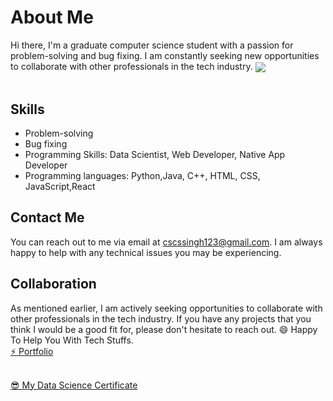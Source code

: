 # About Me

Hi there, I'm a graduate computer science student with a passion for problem-solving and bug fixing. I am constantly seeking new opportunities to collaborate with other professionals in the tech industry.
<a href="https://github.com/Chandrapalsingh12?tab=repositories">
 <img align="center" src="https://github-readme-stats.vercel.app/api?username=Chandrapalsingh12&&show_icons=true&title_color=0F1A30&icon_color=0F1A20&text_color=0F1A20&bg_color=cca3ff&show_icons=true&theme=dracula&line_height=27%22%20alt=%22Chandrapal%20github%20stats"/>
</a>
<br><br>

## Skills

- Problem-solving
- Bug fixing
- Programming Skills: Data Scientist, Web Developer, Native App Developer
- Programming languages: Python,Java, C++, HTML, CSS, JavaScript,React

## Contact Me

You can reach out to me via email at cscssingh123@gmail.com. I am always happy to help with any technical issues you may be experiencing.

## Collaboration

As mentioned earlier, I am actively seeking opportunities to collaborate with other professionals in the tech industry. If you have any projects that you think I would be a good fit for, please don't hesitate to reach out.
😄 Happy To Help You With Tech Stuffs.<br>
<a href="https://chandrapalsingh.netlify.app">⚡ Portfolio</a>
<br>
<!-- <a href="https://chandrapalsingh12.github.io/chandrapalsingh/" target="_blank" >⚡My Portfolio Website</a> -->
<br>
<a href="https://user-images.githubusercontent.com/74819484/190921435-7587a89c-0606-436e-9d57-70e916be9306.jpg" target="_blank" >😎 My Data Science Certificate</a>
<br><br>


<!-- <img src="https://user-images.githubusercontent.com/74819484/190921435-7587a89c-0606-436e-9d57-70e916be9306.jpg" style="height:80px;weight:80px;"/> -->
